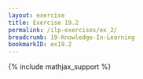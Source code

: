 ```yaml
---
layout: exercise
title: Exercise 19.2
permalink: /ilp-exercises/ex_2/
breadcrumb: 19-Knowledge-In-Learning
bookmarkID: ex19.2
---
```


{% include mathjax_support %}
